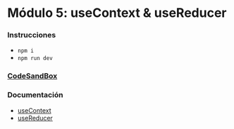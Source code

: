 # Módulo 5: useContext & useReducer

### Instrucciones

- `npm i`
- `npm run dev`

### [CodeSandBox]()

### Documentación

- [useContext](https://es.reactjs.org/docs/hooks-reference.html#usecontext)
- [useReducer](https://es.reactjs.org/docs/hooks-reference.html#usereducer)
